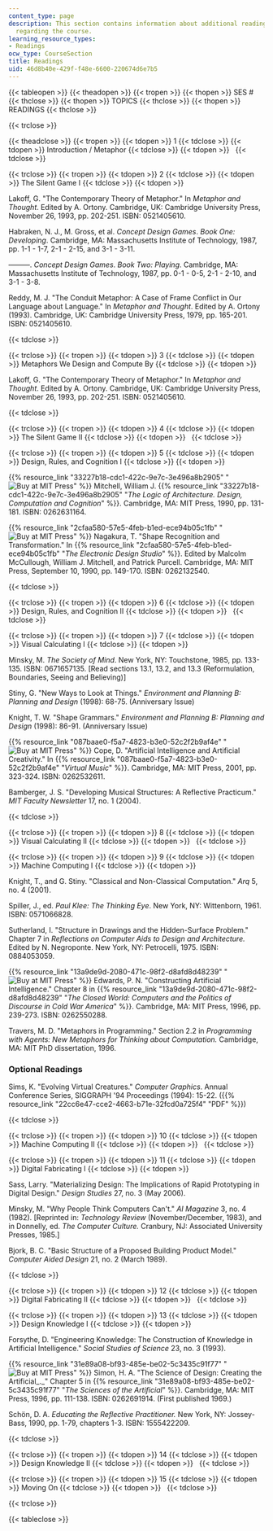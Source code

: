 ```yaml
---
content_type: page
description: This section contains information about additional reading materials
  regarding the course.
learning_resource_types:
- Readings
ocw_type: CourseSection
title: Readings
uid: 46d8b40e-429f-f48e-6600-220674d6e7b5
---
```


{{< tableopen >}}
{{< theadopen >}}
{{< tropen >}}
{{< thopen >}}
SES #
{{< thclose >}}
{{< thopen >}}
TOPICS
{{< thclose >}}
{{< thopen >}}
READINGS
{{< thclose >}}

{{< trclose >}}

{{< theadclose >}}
{{< tropen >}}
{{< tdopen >}}
1
{{< tdclose >}}
{{< tdopen >}}
Introduction / Metaphor
{{< tdclose >}}
{{< tdopen >}}
 
{{< tdclose >}}

{{< trclose >}}
{{< tropen >}}
{{< tdopen >}}
2
{{< tdclose >}}
{{< tdopen >}}
The Silent Game I
{{< tdclose >}}
{{< tdopen >}}


Lakoff, G. "The Contemporary Theory of Metaphor." In _Metaphor and Thought_. Edited by A. Ortony. Cambridge, UK: Cambridge University Press, November 26, 1993, pp. 202-251. ISBN: 0521405610.

Habraken, N. J., M. Gross, et al. _Concept Design Games_. _Book One: Developing_. Cambridge, MA: Massachusetts Institute of Technology, 1987, pp. 1-1 - 1-7, 2-1 - 2-15, and 3-1 - 3-11.

———. _Concept Design Games_. _Book Two: Playing_. Cambridge, MA: Massachusetts Institute of Technology, 1987, pp. 0-1 - 0-5, 2-1 - 2-10, and 3-1 - 3-8.

Reddy, M. J. "The Conduit Metaphor: A Case of Frame Conflict in Our Language about Language." In _Metaphor and Thought_. Edited by A. Ortony (1993). Cambridge, UK: Cambridge University Press, 1979, pp. 165-201. ISBN: 0521405610.


{{< tdclose >}}

{{< trclose >}}
{{< tropen >}}
{{< tdopen >}}
3
{{< tdclose >}}
{{< tdopen >}}
Metaphors We Design and Compute By
{{< tdclose >}}
{{< tdopen >}}


Lakoff, G. "The Contemporary Theory of Metaphor." In _Metaphor and Thought_. Edited by A. Ortony. Cambridge, UK: Cambridge University Press, November 26, 1993, pp. 202-251. ISBN: 0521405610.


{{< tdclose >}}

{{< trclose >}}
{{< tropen >}}
{{< tdopen >}}
4
{{< tdclose >}}
{{< tdopen >}}
The Silent Game II
{{< tdclose >}}
{{< tdopen >}}
 
{{< tdclose >}}

{{< trclose >}}
{{< tropen >}}
{{< tdopen >}}
5
{{< tdclose >}}
{{< tdopen >}}
Design, Rules, and Cognition I
{{< tdclose >}}
{{< tdopen >}}


{{% resource_link "33227b18-cdc1-422c-9e7c-3e496a8b2905" "![Buy at MIT Press](/images/mp_logo.gif)" %}} Mitchell, William J. {{% resource_link "33227b18-cdc1-422c-9e7c-3e496a8b2905" "_The Logic of Architecture. Design, Computation and Cognition_" %}}. Cambridge, MA: MIT Press, 1990, pp. 131-181. ISBN: 0262631164.

{{% resource_link "2cfaa580-57e5-4feb-b1ed-ece94b05c1fb" "![Buy at MIT Press](/images/mp_logo.gif)" %}} Nagakura, T. "Shape Recognition and Transformation." In {{% resource_link "2cfaa580-57e5-4feb-b1ed-ece94b05c1fb" "_The Electronic Design Studio_" %}}. Edited by Malcolm McCullough, William J. Mitchell, and Patrick Purcell. Cambridge, MA: MIT Press, September 10, 1990, pp. 149-170. ISBN: 0262132540.


{{< tdclose >}}

{{< trclose >}}
{{< tropen >}}
{{< tdopen >}}
6
{{< tdclose >}}
{{< tdopen >}}
Design, Rules, and Cognition II
{{< tdclose >}}
{{< tdopen >}}
 
{{< tdclose >}}

{{< trclose >}}
{{< tropen >}}
{{< tdopen >}}
7
{{< tdclose >}}
{{< tdopen >}}
Visual Calculating I
{{< tdclose >}}
{{< tdopen >}}


Minsky, M. _The Society of Mind_. New York, NY: Touchstone, 1985, pp. 133-135. ISBN: 0671657135. \[Read sections 13.1, 13.2, and 13.3 (Reformulation, Boundaries, Seeing and Believing)\]

Stiny, G. "New Ways to Look at Things." _Environment and Planning B: Planning and Design_ (1998): 68-75. (Anniversary Issue)

Knight, T. W. "Shape Grammars." _Environment and Planning B: Planning and Design_ (1998): 86-91. (Anniversary Issue)

{{% resource_link "087baae0-f5a7-4823-b3e0-52c2f2b9af4e" "![Buy at MIT Press](/images/mp_logo.gif)" %}} Cope, D. "Artificial Intelligence and Artificial Creativity." In {{% resource_link "087baae0-f5a7-4823-b3e0-52c2f2b9af4e" "_Virtual Music_" %}}. Cambridge, MA: MIT Press, 2001, pp. 323-324. ISBN: 0262532611.

Bamberger, J. S. "Developing Musical Structures: A Reflective Practicum." _MIT Faculty Newsletter_ 17, no. 1 (2004).


{{< tdclose >}}

{{< trclose >}}
{{< tropen >}}
{{< tdopen >}}
8
{{< tdclose >}}
{{< tdopen >}}
Visual Calculating II
{{< tdclose >}}
{{< tdopen >}}
 
{{< tdclose >}}

{{< trclose >}}
{{< tropen >}}
{{< tdopen >}}
9
{{< tdclose >}}
{{< tdopen >}}
Machine Computing I
{{< tdclose >}}
{{< tdopen >}}


Knight, T., and G. Stiny. "Classical and Non-Classical Computation." _Arq_ 5, no. 4 (2001).

Spiller, J., ed. _Paul Klee:_ _The Thinking Eye_. New York, NY: Wittenborn, 1961. ISBN: 0571066828.

Sutherland, I. "Structure in Drawings and the Hidden-Surface Problem." Chapter 7 in _Reflections on Computer Aids to Design and Architecture._ Edited by N. Negroponte. New York, NY: Petrocelli, 1975. ISBN: 0884053059.

{{% resource_link "13a9de9d-2080-471c-98f2-d8afd8d48239" "![Buy at MIT Press](/images/mp_logo.gif)" %}} Edwards, P. N. "Constructing Artificial Intelligence." Chapter 8 in {{% resource_link "13a9de9d-2080-471c-98f2-d8afd8d48239" "_The Closed World: Computers and the Politics of Discourse in Cold War America_" %}}. Cambridge, MA: MIT Press, 1996, pp. 239-273. ISBN: 0262550288.

Travers, M. D. "Metaphors in Programming." Section 2.2 in _Programming with Agents: New Metaphors for Thinking about Computation._ Cambridge, MA: MIT PhD dissertation, 1996.

### Optional Readings

Sims, K. "Evolving Virtual Creatures." _Computer Graphics_. Annual Conference Series, SIGGRAPH '94 Proceedings (1994): 15-22. ({{% resource_link "22cc6e47-cce2-4663-b71e-32fcd0a725f4" "PDF" %}})


{{< tdclose >}}

{{< trclose >}}
{{< tropen >}}
{{< tdopen >}}
10
{{< tdclose >}}
{{< tdopen >}}
Machine Computing II
{{< tdclose >}}
{{< tdopen >}}
 
{{< tdclose >}}

{{< trclose >}}
{{< tropen >}}
{{< tdopen >}}
11
{{< tdclose >}}
{{< tdopen >}}
Digital Fabricating I
{{< tdclose >}}
{{< tdopen >}}


Sass, Larry. "Materializing Design: The Implications of Rapid Prototyping in Digital Design." _Design Studies_ 27, no. 3 (May 2006).

Minsky, M. "Why People Think Computers Can't." _AI Magazine_ 3, no. 4 (1982). \[Reprinted in: _Technology Review_ (November/December, 1983), and in Donnelly, ed. _The Computer Culture._ Cranbury, NJ: Associated University Presses, 1985.\]

Bjork, B. C. "Basic Structure of a Proposed Building Product Model." _Computer Aided Design_ 21, no. 2 (March 1989).


{{< tdclose >}}

{{< trclose >}}
{{< tropen >}}
{{< tdopen >}}
12
{{< tdclose >}}
{{< tdopen >}}
Digital Fabricating II
{{< tdclose >}}
{{< tdopen >}}
 
{{< tdclose >}}

{{< trclose >}}
{{< tropen >}}
{{< tdopen >}}
13
{{< tdclose >}}
{{< tdopen >}}
Design Knowledge I
{{< tdclose >}}
{{< tdopen >}}


Forsythe, D. "Engineering Knowledge: The Construction of Knowledge in Artificial Intelligence." _Social Studies of Science_ 23, no. 3 (1993).

{{% resource_link "31e89a08-bf93-485e-be02-5c3435c91f77" "![Buy at MIT Press](/images/mp_logo.gif)" %}} Simon, H. A. "The Science of Design: Creating the Artificial_._" Chapter 5 in {{% resource_link "31e89a08-bf93-485e-be02-5c3435c91f77" "_The Sciences of the Artificial_" %}}. Cambridge, MA: MIT Press, 1996, pp. 111-138. ISBN: 0262691914. (First published 1969.)

Schön, D. A. _Educating the Reflective Practitioner._ New York, NY: Jossey-Bass, 1990, pp. 1-79, chapters 1-3. ISBN: 1555422209.


{{< tdclose >}}

{{< trclose >}}
{{< tropen >}}
{{< tdopen >}}
14
{{< tdclose >}}
{{< tdopen >}}
Design Knowledge II
{{< tdclose >}}
{{< tdopen >}}
 
{{< tdclose >}}

{{< trclose >}}
{{< tropen >}}
{{< tdopen >}}
15
{{< tdclose >}}
{{< tdopen >}}
Moving On
{{< tdclose >}}
{{< tdopen >}}
 
{{< tdclose >}}

{{< trclose >}}

{{< tableclose >}}